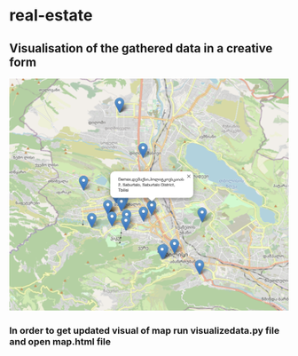 # real-estate

## Visualisation of the gathered data in a creative form
![map](./realestatemap.png)
### In order to get updated visual of map run visualizedata.py file and open map.html file
